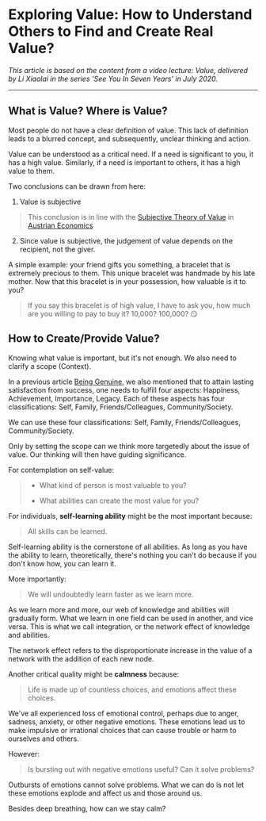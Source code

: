 # Exploring Value: How to Understand Others to Find and Create Real Value?

*This article is based on the content from a video lecture: Value, delivered by Li Xiaolai in the series 'See You In Seven Years' in July 2020.*

---

## What is Value? Where is Value?

Most people do not have a clear definition of value. This lack of definition leads to a blurred concept, and subsequently, unclear thinking and action.

Value can be understood as a critical need. If a need is significant to you, it has a high value. Similarly, if a need is important to others, it has a high value to them.

Two conclusions can be drawn from here:

1. Value is subjective

> This conclusion is in line with the [Subjective Theory of Value](https://en.wikipedia.org/wiki/Subjective_theory_of_value) in [Austrian Economics](https://en.wikipedia.org/wiki/Austrian_School)

2. Since value is subjective, the judgement of value depends on the recipient, not the giver.

A simple example: your friend gifts you something, a bracelet that is extremely precious to them. This unique bracelet was handmade by his late mother. Now that this bracelet is in your possession, how valuable is it to you?

> If you say this bracelet is of high value, I have to ask you, how much are you willing to pay to buy it? 10,000? 100,000? 😏

## How to Create/Provide Value?

Knowing what value is important, but it's not enough. We also need to clarify a scope (Context).

In a previous article [Being Genuine](https://github.com/ericlee1778/writing/blob/main/chinese/%E7%AC%94%E8%AE%B0%20-%20%E7%9B%B8%E7%BA%A6%E4%B8%83%E5%B9%B4%E5%90%8E%20(%E8%A7%86%E9%A2%91%E8%AF%BE%E7%A8%8B%E6%9D%A5%E6%BA%90%E4%BA%8E%E6%9D%8E%E7%AC%91%E6%9D%A5%E8%80%81%E5%B8%88)/1.%E4%B8%8D%E8%A3%85.md), we also mentioned that to attain lasting satisfaction from success, one needs to fulfill four aspects: Happiness, Achievement, Importance, Legacy. Each of these aspects has four classifications: Self, Family, Friends/Colleagues, Community/Society.

We can use these four classifications: Self, Family, Friends/Colleagues, Community/Society.

Only by setting the scope can we think more targetedly about the issue of value. Our thinking will then have guiding significance.

For contemplation on self-value:

> * What kind of person is most valuable to you?
>
> * What abilities can create the most value for you?

For individuals, **self-learning ability** might be the most important because:

> All skills can be learned.

Self-learning ability is the cornerstone of all abilities. As long as you have the ability to learn, theoretically, there's nothing you can't do because if you don't know how, you can learn it.

More importantly:

> We will undoubtedly learn faster as we learn more.

As we learn more and more, our web of knowledge and abilities will gradually form. What we learn in one field can be used in another, and vice versa. This is what we call integration, or the network effect of knowledge and abilities.

The network effect refers to the disproportionate increase in the value of a network with the addition of each new node.

Another critical quality might be **calmness** because:

> Life is made up of countless choices, and emotions affect these choices.

We've all experienced loss of emotional control, perhaps due to anger, sadness, anxiety, or other negative emotions. These emotions lead us to make impulsive or irrational choices that can cause trouble or harm to ourselves and others.

However:

> Is bursting out with negative emotions useful? Can it solve problems?

Outbursts of emotions cannot solve problems. What we can do is not let these emotions explode and affect us and those around us.

Besides deep breathing, how can we stay calm?
